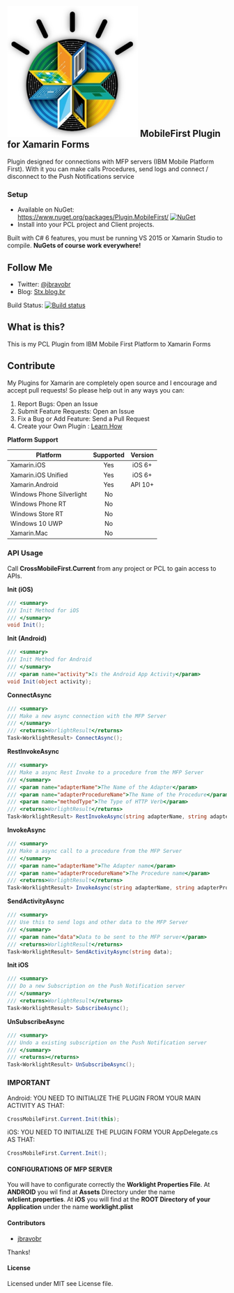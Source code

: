 ## ![](https://raw.githubusercontent.com/jbravobr/Xamarin.Plugins/master/mobilefirst.png) MobileFirst Plugin for Xamarin Forms

Plugin designed for connections with MFP servers (IBM Mobile Platform First). With it you can make calls Procedures, send logs and connect / disconnect to the Push Notifications service
### Setup
* Available on NuGet: https://www.nuget.org/packages/Plugin.MobileFirst/ [![NuGet](https://img.shields.io/nuget/v/Plugin.MobileFirst.svg?label=NuGet)](https://www.nuget.org/packages/Plugin.MobileFirst/)
* Install into your PCL project and Client projects.

Built with C# 6 features, you must be running VS 2015 or Xamarin Studio to compile. **NuGets of course work everywhere!**

## Follow Me
* Twitter: [@jbravobr](http://twitter.com/jbravobr)
* Blog: [Stx.blog.br](http://stx.blog.br)

Build Status: [![Build status](https://ci.appveyor.com/api/projects/status/github/jbravobr/Xamarin.Plugins?branch=master&svg=true)](https://ci.appveyor.com/project/jbravobr/xamarin-plugins)

## What is this?
This is my PCL Plugin from IBM Mobile First Platform to Xamarin Forms

## Contribute
My Plugins for Xamarin are completely open source and I encourage and accept pull requests! So please help out in any ways you can:

1. Report Bugs: Open an Issue
2. Submit Feature Requests: Open an Issue
3. Fix a Bug or Add Feature: Send a Pull Request
4. Create your Own Plugin : [Learn How](https://github.com/xamarin/plugins)

**Platform Support**

|Platform|Supported|Version|
| ------------------- | :-----------: | :------------------: |
|Xamarin.iOS|Yes|iOS 6+|
|Xamarin.iOS Unified|Yes|iOS 6+|
|Xamarin.Android|Yes|API 10+|
|Windows Phone Silverlight|No||
|Windows Phone RT|No||
|Windows Store RT|No||
|Windows 10 UWP|No||
|Xamarin.Mac|No||


### API Usage

Call **CrossMobileFirst.Current** from any project or PCL to gain access to APIs.


**Init (iOS)**
```csharp
/// <summary>
/// Init Method for iOS
/// </summary>
void Init();
```

**Init (Android)**
```csharp
/// <summary>
/// Init Method for Android
/// </summary>
/// <param name="activity">Is the Android App Activity</param>
void Init(object activity);
```

**ConnectAsync**
```csharp
/// <summary>
/// Make a new async connection with the MFP Server
/// </summary>
/// <returns>WorlightResult</returns>
Task<WorklightResult> ConnectAsync();
```

**RestInvokeAsync**
```csharp
/// <summary>
/// Make a async Rest Invoke to a procedure from the MFP Server
/// </summary>
/// <param name="adapterName">The Name of the Adapter</param>
/// <param name="adapterProcedureName">The Name of the Procedure</param>
/// <param name="methodType">The Type of HTTP Verb</param>
/// <returns>WorlightResult</returns>
Task<WorklightResult> RestInvokeAsync(string adapterName, string adapterProcedureName, string methodType);
```

**InvokeAsync**
```csharp
/// <summary>
/// Make a async call to a procedure from the MFP Server
/// </summary>
/// <param name="adapterName">The Adapter name</param>
/// <param name="adapterProcedureName">The Procedure name</param>
/// <returns>WorlightResult</returns>
Task<WorklightResult> InvokeAsync(string adapterName, string adapterProcedureName);
```

**SendActivityAsync**
```csharp
/// <summary>
/// Use this to send logs and other data to the MFP Server
/// </summary>
/// <param name="data">Data to be sent to the MFP server</param>
/// <returns>WorlightResult</returns>
Task<WorklightResult> SendActivityAsync(string data);
```

**Init iOS**
```csharp
/// <summary>
/// Do a new Subscription on the Push Notification server
/// </summary>
/// <returns>WorlightResult</returns>
Task<WorklightResult> SubscribeAsync();
```

**UnSubscribeAsync**
```csharp
/// <summary>
/// Undo a existing subscription on the Push Notification server
/// </summary>
/// <returns></returns>
Task<WorklightResult> UnSubscribeAsync();
```


### **IMPORTANT**
Android:
YOU NEED TO INITIALIZE THE PLUGIN FROM YOUR MAIN ACTIVITY AS THAT:

```csharp
CrossMobileFirst.Current.Init(this);
```

iOS:
YOU NEED TO INITIALIZE THE PLUGIN FORM YOUR AppDelegate.cs AS THAT:

```csharp
CrossMobileFirst.Current.Init();
```

#### CONFIGURATIONS OF MFP SERVER

You will have to configurate correctly the **Worklight Properties File**.
At **ANDROID** you wil find at **Assets** Directory under the name **wlclient.properties**.
At **iOS** you will find at the **ROOT Directory of your Application** under the name **worklight.plist** 


#### Contributors
* [jbravobr](https://github.com/jbravobr)

Thanks!

#### License
Licensed under MIT see License file.
